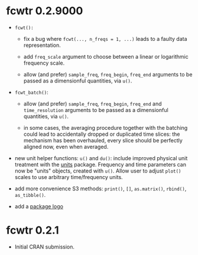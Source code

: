 # fcwtr 0.2.9000

-   `fcwt():`

    -   fix a bug where `fcwt(..., n_freqs = 1, ...)` leads to a faulty data representation.

    -   add `freq_scale` argument to choose between a linear or logarithmic frequency scale.

    -   allow (and prefer) `sample_freq`, `freq_begin`, `freq_end` arguments to be passed as a dimensionful quantities, via `u()`.

-   `fcwt_batch()`:

    -   allow (and prefer) `sample_freq`, `freq_begin`, `freq_end` and `time_resolution` arguments to be passed as a dimensionful quantities, via `u()`.

    -   in some cases, the averaging procedure together with the batching could lead to accidentally dropped or duplicated time slices: the mechanism has been overhauled, every slice should be perfectly aligned now, even when averaged.

-   new unit helper functions: `u()` and `du()`: include improved physical unit treatment with the [units](https://r-quantities.github.io/units/) package. Frequency and time parameters can now be "units" objects, created with `u()`. Allow user to adjust `plot()` scales to use arbitrary time/frequency units.

-   add more convenience S3 methods: `print()`, `[]`, `as.matrix()`, `rbind()`, `as_tibble()`.

-   add a [package logo](https://lschneiderbauer.github.io/fCWTr/logo.svg)

# fcwtr 0.2.1

-   Initial CRAN submission.
